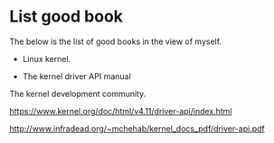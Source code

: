 # List good book
 The below is the list of good books in the view of myself.
 
 - Linux kernel.
 
 + The kernel driver API manual
 
 The kernel development community.
 
 https://www.kernel.org/doc/html/v4.11/driver-api/index.html
 
 http://www.infradead.org/~mchehab/kernel_docs_pdf/driver-api.pdf
 
